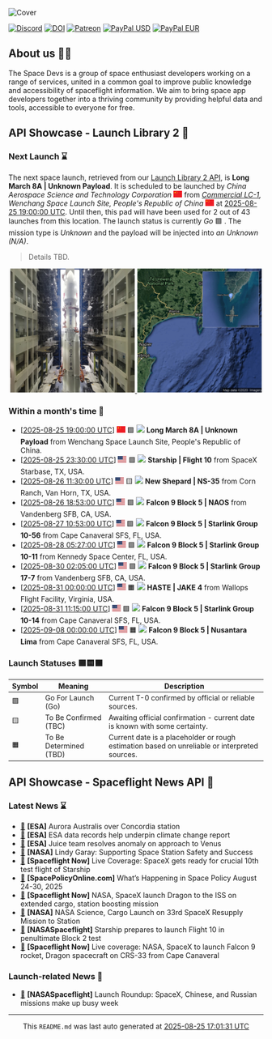 ![Cover](https://raw.githubusercontent.com/TheSpaceDevs/Tutorials/main/assets/tsd_cover.png)


[![Discord](https://img.shields.io/badge/Discord-%237289DA.svg?style=for-the-badge&logo=discord&logoColor=white)](https://discord.gg/p7ntkNA)
[![DOI](https://img.shields.io/badge/DOI-10.5281/zenodo.15277896-blue.svg?style=for-the-badge)](https://doi.org/10.5281/zenodo.15277896)
[![Patreon](https://img.shields.io/badge/Patreon-F96854?style=for-the-badge&logo=patreon&logoColor=white)](https://www.patreon.com/TheSpaceDevs)
[![PayPal USD](https://img.shields.io/badge/PayPal-00457C?style=for-the-badge&logo=paypal&logoColor=white&label=USD)](https://www.paypal.com/donate/?hosted_button_id=UCPX4EL6E9JFA)
[![PayPal EUR](https://img.shields.io/badge/PayPal-00457C?style=for-the-badge&logo=paypal&logoColor=white&label=EUR)](https://www.paypal.com/donate/?hosted_button_id=5S7MGGWJJBHL6)

## About us 🧑‍🚀
The Space Devs is a group of space enthusiast developers working on a range of
services, united in a common goal to improve public knowledge and accessibility
of spaceflight information. We aim to bring space app developers together into a
thriving community by providing helpful data and tools, accessible to everyone
for free.

## API Showcase - Launch Library 2 🚀

### Next Launch ⌛
The next space launch, retrieved from our
<a href="https://thespacedevs.com/llapi">Launch Library 2 API</a>, is
**Long March 8A | Unknown Payload**. It is scheduled to be launched by *China Aerospace Science and Technology Corporation*
<img width="17" src="https://raw.githubusercontent.com/lipis/flag-icons/main/flags/4x3/cn.svg" />
from *<a href="https://en.wikipedia.org/wiki/Wenchang_Commercial_Space_Launch_Site">Commercial LC-1</a>, Wenchang Space Launch Site, People's Republic of China*
<img width="17" src="https://raw.githubusercontent.com/lipis/flag-icons/main/flags/4x3/cn.svg" />
at <a href="https://www.timeanddate.com/worldclock/fixedtime.html?iso=20250825T190000">2025-08-25 19:00:00 UTC</a>.  Until
then, this pad will have been used for 2
out of 43 launches from this location. The launch status is currently
*Go* 🟩 . The mission type is
*Unknown* and the payload will be injected
into *an Unknown
(N/A)*.
<br>
<blockquote>
  Details TBD.
</blockquote>

<p float="left" align="center">
  <a href="https://en.wikipedia.org/wiki/Long_March_8#CZ-8A_variant" >
    <img alt="launch-image" width="49%" src="/profile/cache/launch_image.png" />
  </a>
  <a href="https://www.google.com/maps?q=19.597275,110.930753" >
    <img alt="pad-location" width="49%" src="/profile/cache/new_pad_image.png"  />
  </a>
</p>

### Within a month's time 📅
- \[<a href="https://www.timeanddate.com/worldclock/fixedtime.html?iso=20250825T190000">2025-08-25 19:00:00 UTC</a>\]  <img width="17" src="https://raw.githubusercontent.com/lipis/flag-icons/main/flags/4x3/cn.svg" /> 🟩  <a href="https://www.google.com/calendar/render?action=TEMPLATE&text=Long March 8A | Unknown Payload&location=Wenchang Space Launch Site, People&#x27;s Republic of China&dates=20250825T190000Z%2F20250825T192500Z"><img border="0" width="15" src="https://upload.wikimedia.org/wikipedia/commons/a/a5/Google_Calendar_icon_%282020%29.svg"></a> **Long March 8A | Unknown Payload** from Wenchang Space Launch Site, People's Republic of China.
- \[<a href="https://www.timeanddate.com/worldclock/fixedtime.html?iso=20250825T233000">2025-08-25 23:30:00 UTC</a>\]  <img width="17" src="https://raw.githubusercontent.com/lipis/flag-icons/main/flags/4x3/us.svg" /> 🟩  <a href="https://www.google.com/calendar/render?action=TEMPLATE&text=Starship | Flight 10&location=SpaceX Starbase, TX, USA&dates=20250825T233000Z%2F20250826T003000Z"><img border="0" width="15" src="https://upload.wikimedia.org/wikipedia/commons/a/a5/Google_Calendar_icon_%282020%29.svg"></a> **Starship | Flight 10** from SpaceX Starbase, TX, USA.
- \[<a href="https://www.timeanddate.com/worldclock/fixedtime.html?iso=20250826T113000">2025-08-26 11:30:00 UTC</a>\]  <img width="17" src="https://raw.githubusercontent.com/lipis/flag-icons/main/flags/4x3/us.svg" /> 🟨  <a href="https://www.google.com/calendar/render?action=TEMPLATE&text=New Shepard | NS-35&location=Corn Ranch, Van Horn, TX, USA&dates=20250826T113000Z%2F20250826T193000Z"><img border="0" width="15" src="https://upload.wikimedia.org/wikipedia/commons/a/a5/Google_Calendar_icon_%282020%29.svg"></a> **New Shepard | NS-35** from Corn Ranch, Van Horn, TX, USA.
- \[<a href="https://www.timeanddate.com/worldclock/fixedtime.html?iso=20250826T185300">2025-08-26 18:53:00 UTC</a>\]  <img width="17" src="https://raw.githubusercontent.com/lipis/flag-icons/main/flags/4x3/us.svg" /> 🟩  <a href="https://www.google.com/calendar/render?action=TEMPLATE&text=Falcon 9 Block 5 | NAOS&location=Vandenberg SFB, CA, USA&dates=20250826T185300Z%2F20250826T192000Z"><img border="0" width="15" src="https://upload.wikimedia.org/wikipedia/commons/a/a5/Google_Calendar_icon_%282020%29.svg"></a> **Falcon 9 Block 5 | NAOS** from Vandenberg SFB, CA, USA.
- \[<a href="https://www.timeanddate.com/worldclock/fixedtime.html?iso=20250827T105300">2025-08-27 10:53:00 UTC</a>\]  <img width="17" src="https://raw.githubusercontent.com/lipis/flag-icons/main/flags/4x3/us.svg" /> 🟩  <a href="https://www.google.com/calendar/render?action=TEMPLATE&text=Falcon 9 Block 5 | Starlink Group 10-56&location=Cape Canaveral SFS, FL, USA&dates=20250827T105300Z%2F20250827T145300Z"><img border="0" width="15" src="https://upload.wikimedia.org/wikipedia/commons/a/a5/Google_Calendar_icon_%282020%29.svg"></a> **Falcon 9 Block 5 | Starlink Group 10-56** from Cape Canaveral SFS, FL, USA.
- \[<a href="https://www.timeanddate.com/worldclock/fixedtime.html?iso=20250828T052700">2025-08-28 05:27:00 UTC</a>\]  <img width="17" src="https://raw.githubusercontent.com/lipis/flag-icons/main/flags/4x3/us.svg" /> 🟩  <a href="https://www.google.com/calendar/render?action=TEMPLATE&text=Falcon 9 Block 5 | Starlink Group 10-11&location=Kennedy Space Center, FL, USA&dates=20250828T052700Z%2F20250828T092700Z"><img border="0" width="15" src="https://upload.wikimedia.org/wikipedia/commons/a/a5/Google_Calendar_icon_%282020%29.svg"></a> **Falcon 9 Block 5 | Starlink Group 10-11** from Kennedy Space Center, FL, USA.
- \[<a href="https://www.timeanddate.com/worldclock/fixedtime.html?iso=20250830T020500">2025-08-30 02:05:00 UTC</a>\]  <img width="17" src="https://raw.githubusercontent.com/lipis/flag-icons/main/flags/4x3/us.svg" /> 🟩  <a href="https://www.google.com/calendar/render?action=TEMPLATE&text=Falcon 9 Block 5 | Starlink Group 17-7&location=Vandenberg SFB, CA, USA&dates=20250830T020500Z%2F20250830T060500Z"><img border="0" width="15" src="https://upload.wikimedia.org/wikipedia/commons/a/a5/Google_Calendar_icon_%282020%29.svg"></a> **Falcon 9 Block 5 | Starlink Group 17-7** from Vandenberg SFB, CA, USA.
- \[<a href="https://www.timeanddate.com/worldclock/fixedtime.html?iso=20250831T000000">2025-08-31 00:00:00 UTC</a>\]  <img width="17" src="https://raw.githubusercontent.com/lipis/flag-icons/main/flags/4x3/us.svg" /> 🟧  <a href="https://www.google.com/calendar/render?action=TEMPLATE&text=HASTE | JAKE 4&location=Wallops Flight Facility, Virginia, USA&dates=20250831T000000Z%2F20250831T000000Z"><img border="0" width="15" src="https://upload.wikimedia.org/wikipedia/commons/a/a5/Google_Calendar_icon_%282020%29.svg"></a> **HASTE | JAKE 4** from Wallops Flight Facility, Virginia, USA.
- \[<a href="https://www.timeanddate.com/worldclock/fixedtime.html?iso=20250831T111500">2025-08-31 11:15:00 UTC</a>\]  <img width="17" src="https://raw.githubusercontent.com/lipis/flag-icons/main/flags/4x3/us.svg" /> 🟩  <a href="https://www.google.com/calendar/render?action=TEMPLATE&text=Falcon 9 Block 5 | Starlink Group 10-14&location=Cape Canaveral SFS, FL, USA&dates=20250831T111500Z%2F20250831T151500Z"><img border="0" width="15" src="https://upload.wikimedia.org/wikipedia/commons/a/a5/Google_Calendar_icon_%282020%29.svg"></a> **Falcon 9 Block 5 | Starlink Group 10-14** from Cape Canaveral SFS, FL, USA.
- \[<a href="https://www.timeanddate.com/worldclock/fixedtime.html?iso=20250908T000000">2025-09-08 00:00:00 UTC</a>\]  <img width="17" src="https://raw.githubusercontent.com/lipis/flag-icons/main/flags/4x3/us.svg" /> 🟧  <a href="https://www.google.com/calendar/render?action=TEMPLATE&text=Falcon 9 Block 5 | Nusantara Lima&location=Cape Canaveral SFS, FL, USA&dates=20250908T000000Z%2F20250908T000000Z"><img border="0" width="15" src="https://upload.wikimedia.org/wikipedia/commons/a/a5/Google_Calendar_icon_%282020%29.svg"></a> **Falcon 9 Block 5 | Nusantara Lima** from Cape Canaveral SFS, FL, USA.


### Launch Statuses 🟩🟨🟧
<p align="center">
    <table class="tg">
    <thead>
      <tr>
        <th class="tg-0pky">Symbol</th>
        <th class="tg-0pky">Meaning</th>
        <th class="tg-0pky">Description</th>
      </tr>
    </thead>
    <tbody>
      <tr>
        <td class="tg-0pky">🟩</td>
        <td class="tg-0pky">Go For Launch (Go)</td>
        <td class="tg-0pky">Current T-0 confirmed by official or reliable sources.</td>
      </tr>
      <tr>
        <td class="tg-0pky">🟨</td>
        <td class="tg-0pky">To Be Confirmed (TBC)</td>
        <td class="tg-0pky">Awaiting official confirmation - current date is known with some certainty.</td>
      </tr>
      <tr>
        <td class="tg-0pky">🟧</td>
        <td class="tg-0pky">To Be Determined (TBD)</td>
        <td class="tg-0pky">Current date is a placeholder or rough estimation based on unreliable or interpreted sources.</td>
      </tr>
    </tbody>
    </table>
</p>

## API Showcase - Spaceflight News API 📰

### Latest News ⌛
- <a href="https://www.esa.int/ESA_Multimedia/Images/2025/08/Aurora_Australis_over_Concordia_station" >🔗</a> **[ESA]** Aurora Australis over Concordia station
- <a href="https://www.esa.int/Applications/Observing_the_Earth/Space_for_our_climate/ESA_data_records_help_underpin_climate_change_report" >🔗</a> **[ESA]** ESA data records help underpin climate change report
- <a href="https://www.esa.int/Enabling_Support/Operations/Juice_team_resolves_anomaly_on_approach_to_Venus" >🔗</a> **[ESA]** Juice team resolves anomaly on approach to Venus
- <a href="https://www.nasa.gov/centers-and-facilities/johnson/lindy-garay-supporting-space-station-safety-and-success/" >🔗</a> **[NASA]** Lindy Garay: Supporting Space Station Safety and Success
- <a href="https://spaceflightnow.com/2025/08/24/live-coverage-spacex-gets-ready-for-crucial-10th-test-flight-of-starship/" >🔗</a> **[Spaceflight Now]** Live Coverage: SpaceX gets ready for crucial 10th test flight of Starship
- <a href="https://spacepolicyonline.com/news/whats-happening-in-space-policy-august-24-30-2025/" >🔗</a> **[SpacePolicyOnline.com]** What’s Happening in Space Policy August 24-30, 2025
- <a href="https://spaceflightnow.com/2025/08/24/nasa-spacex-launch-dragon-to-the-iss-on-extended-cargo-station-boosting-mission/" >🔗</a> **[Spaceflight Now]** NASA, SpaceX launch Dragon to the ISS on extended cargo, station boosting mission
- <a href="https://www.nasa.gov/news-release/nasa-science-cargo-launch-on-33rd-spacex-resupply-mission-to-station/" >🔗</a> **[NASA]** NASA Science, Cargo Launch on 33rd SpaceX Resupply Mission to Station
- <a href="https://www.nasaspaceflight.com/2025/08/flight-10-ship-37-block-2/" >🔗</a> **[NASASpaceflight]** Starship prepares to launch Flight 10 in penultimate Block 2 test
- <a href="https://spaceflightnow.com/2025/08/23/live-coverage-nasa-spacex-to-launch-falcon-9-rocket-dragon-spacecraft-on-crs-33-from-cape-canaveral/" >🔗</a> **[Spaceflight Now]** Live coverage: NASA, SpaceX to launch Falcon 9 rocket, Dragon spacecraft on CRS-33 from Cape Canaveral


### Launch-related News 🚀

- <a href="https://www.nasaspaceflight.com/2025/08/launch-roundup-081825/" >🔗</a> **[NASASpaceflight]** Launch Roundup: SpaceX, Chinese, and Russian missions make up busy week


<hr>
  <div align="center">
  This <code>README.md</code> was last auto generated at <a href="https://www.timeanddate.com/worldclock/fixedtime.html?iso=20250825T170131">2025-08-25 17:01:31 UTC</a>
  <br>
  <!-- <a href="https://medium.com/@g.h.garrett" target="_blank">Learn to add space launches to your profile here!</a> -->
</div>